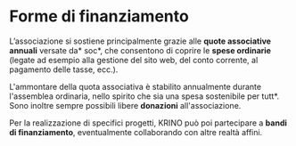 # Forme di finanziamento

L’associazione si sostiene principalmente grazie alle **quote associative annuali** versate da\* soc\*, che consentono di coprire le **spese ordinarie** (legate ad esempio alla gestione del sito web, del conto corrente, al pagamento delle tasse, ecc.).

L'ammontare della quota associativa è stabilito annualmente durante l'assemblea ordinaria, nello spirito che sia una spesa sostenibile per tutt\*. Sono inoltre sempre possibili libere **donazioni** all'associazione.

Per la realizzazione di specifici progetti, KRINO può poi partecipare a **bandi di finanziamento**, eventualmente collaborando con altre realtà affini.
